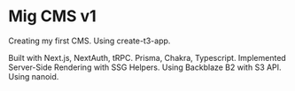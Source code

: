 # Mig CMS v1

Creating my first CMS.
Using create-t3-app.

Built with Next.js, NextAuth, tRPC. Prisma, Chakra, Typescript.
Implemented Server-Side Rendering with SSG Helpers.
Using Backblaze B2 with S3 API.
Using nanoid.
